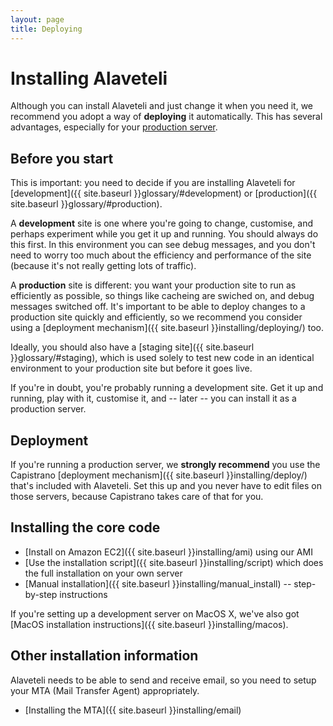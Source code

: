 ```yaml
---
layout: page
title: Deploying
---
```


# Installing Alaveteli

<p class="lead">
  Although you can install Alaveteli and just change it when you need it, we
  recommend you adopt a way of <strong>deploying</strong> it automatically.
  This has several advantages, especially for your 
  <a href="{{ site.baseurl }}glossary/#production">production server</a>.
</p>

## Before you start

This is important: you need to decide if you are installing Alaveteli for
[development]({{ site.baseurl }}glossary/#development) or
[production]({{ site.baseurl }}glossary/#production).

A **development** site is one where you're going to change, customise, and
perhaps experiment while you get it up and running. You should always do this
first. In this environment you can see debug messages, and you don't need to
worry too much about the efficiency and performance of the site (because it's
not really getting lots of traffic).

A **production** site is different: you want your production site to run as
efficiently as possible, so things like cacheing are swiched on, and debug
messages switched off. It's important to be able to deploy changes to a
production site quickly and efficiently, so we recommend you consider using a
[deployment mechanism]({{ site.baseurl }}installing/deploying/) too.

Ideally, you should also have a [staging site]({{ site.baseurl }}glossary/#staging),
which is used solely to test new code in an identical environment to your
production site but before it goes live.

If you're in doubt, you're probably running a development site. Get it up and
running, play with it, customise it, and -- later -- you can install it as a
production server.

## Deployment

If you're running a production server, we **strongly recommend** you
use the Capistrano [deployment mechanism]({{ site.baseurl }}installing/deploy/)
that's included with Alaveteli. Set this up and you never have to edit files on
those servers, because Capistrano takes care of that for you.

## Installing the core code

* [Install on Amazon EC2]({{ site.baseurl }}installing/ami) using our AMI
* [Use the installation script]({{ site.baseurl }}installing/script) which does the full installation on your own server
* [Manual installation]({{ site.baseurl }}installing/manual_install) -- step-by-step instructions

If you're setting up a development server on MacOS X, we've also got
[MacOS installation instructions]({{ site.baseurl }}installing/macos).

## Other installation information

Alaveteli needs to be able to send and receive email, so you need to setup your
MTA (Mail Transfer Agent) appropriately.

* [Installing the MTA]({{ site.baseurl }}installing/email)
